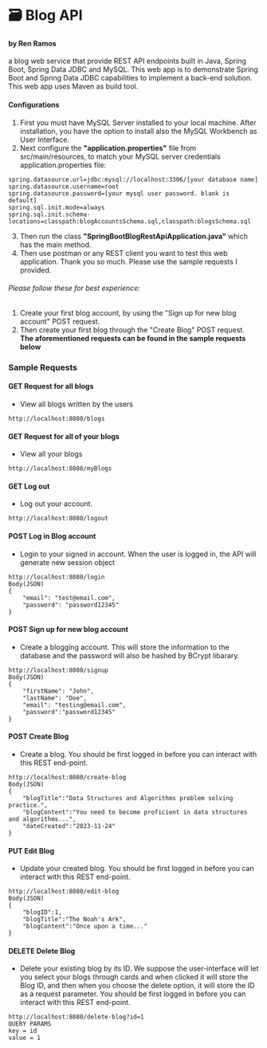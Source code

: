 # 🗃 Blog API
#### by Ren Ramos

a blog web service that provide REST API endpoints built in Java, Spring Boot, Spring Data JDBC and MySQL.
This web app is to demonstrate Spring Boot and Spring Data JDBC capabilities to implement a back-end solution. This web app uses Maven as build tool.

#### Configurations
1. First you must have MySQL Server installed to your local machine. After installation, you have the option to install also the MySQL Workbench as User Interface.
2.  Next configure the __"application.properties"__ file from src/main/resources, to match your MySQL server credentials application.properties file:
```
spring.datasource.url=jdbc:mysql://localhost:3306/[your database name]
spring.datasource.username=root
spring.datasource.password=[your mysql user password. blank is default]
spring.sql.init.mode=always
spring.sql.init.schema-locations=classpath:blogAccountsSchema.sql,classpath:blogsSchema.sql
```
3. Then run the class **"SpringBootBlogRestApiApplication.java"** which has the main method.
4. Then use postman or any REST client you want to test this web application. Thank you so much. Please use the sample requests I provided.

###### Please follow these for best experience:
1. Create your first blog account, by using the "Sign up for new blog account" POST request. 
2. Then create your first blog through the "Create Blog" POST request.
                    **The aforementioned requests can be found in the sample requests below**


### Sample Requests
#### GET Request for all blogs
- View all blogs written by the users
```
http://localhost:8080/blogs
```
#### GET Request for all of your blogs
- View all your blogs
```
http://localhost:8080/myBlogs
```
#### GET Log out
- Log out your account.
```
http://localhost:8080/logout
```
#### POST Log in Blog account
- Login to your signed in account. When the user is logged in, the API will generate new session object
```
http://localhost:8080/login
Body(JSON)
{
    "email": "test@email.com",
    "password": "password12345"
}
```
#### POST Sign up for new blog account
- Create a blogging account. This will store the information to the database and the password will also be hashed by BCrypt libarary.
```
http://localhost:8080/signup
Body(JSON)
{
	"firstName": "John",
    "lastName": "Doe",
    "email": "testing@email.com",
    "password":"password12345"
}
```
#### POST Create Blog
- Create a blog. You should be first logged in before you can interact with this REST end-point.
```
http://localhost:8080/create-blog
Body(JSON)
{
    "blogTitle":"Data Structures and Algorithms problem solving practice.",
    "blogContent":"You need to become proficient in data structures and algorithms...",
    "dateCreated":"2023-11-24"
}
```
#### PUT Edit Blog
- Update your created blog. You should be first logged in before you can interact with this REST end-point.
```
http://localhost:8080/edit-blog
Body(JSON)
{
    "blogID":1,
    "blogTitle":"The Noah's Ark",
    "blogContent":"Once upon a time..."
}
```
#### DELETE Delete Blog
- Delete your existing blog by its ID. We suppose the user-interface will let you select your blogs through cards and when clicked it will store the Blog ID, and then when you choose the delete option, it will store the ID as a request parameter. You should be first logged in before you can interact with this REST end-point.
```
http://localhost:8080/delete-blog?id=1
QUERY PARAMS 
key = id 
value = 1
```


